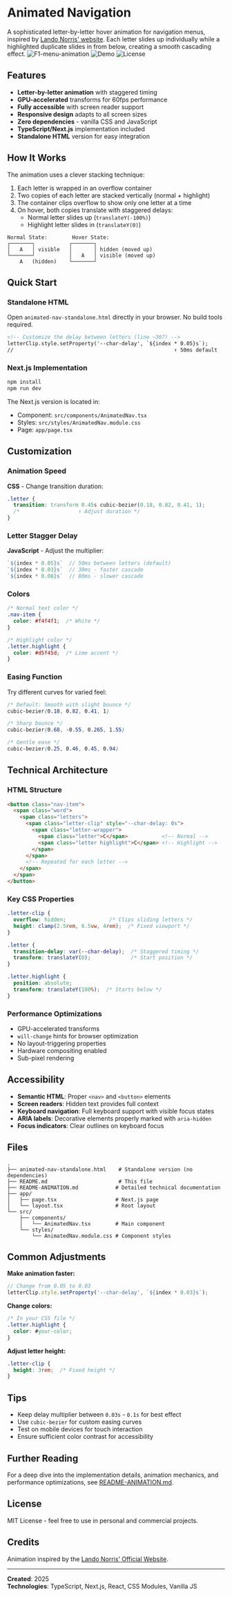 # Animated Navigation


A sophisticated letter-by-letter hover animation for navigation menus, inspired by [Lando Norris' website](https://landonorris.com/). Each letter slides up individually while a highlighted duplicate slides in from below, creating a smooth cascading effect.
![F1-menu-animation](https://github.com/user-attachments/assets/365c5243-70e3-4cae-bf53-ca251e849675)
![Demo](https://img.shields.io/badge/status-production--ready-success)
![License](https://img.shields.io/badge/license-MIT-blue)

## Features

- **Letter-by-letter animation** with staggered timing
- **GPU-accelerated** transforms for 60fps performance
- **Fully accessible** with screen reader support
- **Responsive design** adapts to all screen sizes
- **Zero dependencies** - vanilla CSS and JavaScript
- **TypeScript/Next.js** implementation included
- **Standalone HTML** version for easy integration

## How It Works

The animation uses a clever stacking technique:

1. Each letter is wrapped in an overflow container
2. Two copies of each letter are stacked vertically (normal + highlight)
3. The container clips overflow to show only one letter at a time
4. On hover, both copies translate with staggered delays:
   - Normal letter slides up (`translateY(-100%)`)
   - Highlight letter slides in (`translateY(0)`)

```
Normal State:        Hover State:
┌───────┐           ┌───────┐
│   A   │ visible   │       │ hidden (moved up)
└───────┘           │   A   │ visible (moved up)
    A   (hidden)    └───────┘
```

## Quick Start

### Standalone HTML

Open `animated-nav-standalone.html` directly in your browser. No build tools required.

```html
<!-- Customize the delay between letters (line ~307) -->
letterClip.style.setProperty('--char-delay', `${index * 0.05}s`);
//                                                    ↑ 50ms default
```

### Next.js Implementation

```bash
npm install
npm run dev
```

The Next.js version is located in:
- Component: `src/components/AnimatedNav.tsx`
- Styles: `src/styles/AnimatedNav.module.css`
- Page: `app/page.tsx`

## Customization

### Animation Speed

**CSS** - Change transition duration:
```css
.letter {
  transition: transform 0.45s cubic-bezier(0.18, 0.82, 0.41, 1);
  /*                   ↑ Adjust duration */
}
```

### Letter Stagger Delay

**JavaScript** - Adjust the multiplier:
```javascript
`${index * 0.05}s`  // 50ms between letters (default)
`${index * 0.03}s`  // 30ms - faster cascade
`${index * 0.08}s`  // 80ms - slower cascade
```

### Colors

```css
/* Normal text color */
.nav-item {
  color: #f4f4f1;  /* White */
}

/* Highlight color */
.letter.highlight {
  color: #d5f45d;  /* Lime accent */
}
```

### Easing Function

Try different curves for varied feel:
```css
/* Default: Smooth with slight bounce */
cubic-bezier(0.18, 0.82, 0.41, 1)

/* Sharp bounce */
cubic-bezier(0.68, -0.55, 0.265, 1.55)

/* Gentle ease */
cubic-bezier(0.25, 0.46, 0.45, 0.94)
```

## Technical Architecture

### HTML Structure
```html
<button class="nav-item">
  <span class="word">
    <span class="letters">
      <span class="letter-clip" style="--char-delay: 0s">
        <span class="letter-wrapper">
          <span class="letter">C</span>           <!-- Normal -->
          <span class="letter highlight">C</span> <!-- Highlight -->
        </span>
      </span>
      <!-- Repeated for each letter -->
    </span>
  </span>
</button>
```

### Key CSS Properties

```css
.letter-clip {
  overflow: hidden;              /* Clips sliding letters */
  height: clamp(2.5rem, 6.5vw, 4rem);  /* Fixed viewport */
}

.letter {
  transition-delay: var(--char-delay);  /* Staggered timing */
  transform: translateY(0);             /* Start position */
}

.letter.highlight {
  position: absolute;
  transform: translateY(100%);  /* Starts below */
}
```

### Performance Optimizations

- GPU-accelerated transforms
- `will-change` hints for browser optimization
- No layout-triggering properties
- Hardware compositing enabled
- Sub-pixel rendering


## Accessibility

- **Semantic HTML**: Proper `<nav>` and `<button>` elements
- **Screen readers**: Hidden text provides full context
- **Keyboard navigation**: Full keyboard support with visible focus states
- **ARIA labels**: Decorative elements properly marked with `aria-hidden`
- **Focus indicators**: Clear outlines on keyboard focus

## Files

```
.
├── animated-nav-standalone.html    # Standalone version (no dependencies)
├── README.md                       # This file
├── README-ANIMATION.md            # Detailed technical documentation
├── app/
│   ├── page.tsx                   # Next.js page
│   └── layout.tsx                 # Root layout
└── src/
    ├── components/
    │   └── AnimatedNav.tsx        # Main component
    └── styles/
        └── AnimatedNav.module.css # Component styles
```

## Common Adjustments

**Make animation faster:**
```javascript
// Change from 0.05 to 0.03
letterClip.style.setProperty('--char-delay', `${index * 0.03}s`);
```

**Change colors:**
```css
/* In your CSS file */
.letter.highlight {
  color: #your-color;
}
```

**Adjust letter height:**
```css
.letter-clip {
  height: 3rem;  /* Fixed height */
}
```

## Tips

- Keep delay multiplier between `0.03s` - `0.1s` for best effect
- Use `cubic-bezier` for custom easing curves
- Test on mobile devices for touch interaction
- Ensure sufficient color contrast for accessibility

## Further Reading

For a deep dive into the implementation details, animation mechanics, and performance optimizations, see [README-ANIMATION.md](./README-ANIMATION.md).

## License

MIT License - feel free to use in personal and commercial projects.

## Credits

Animation inspired by the [Lando Norris' Official Website](https://landonorris.com/).

---

**Created**: 2025  
**Technologies**: TypeScript, Next.js, React, CSS Modules, Vanilla JS
